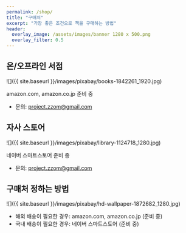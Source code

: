 ```yaml
---
permalink: /shop/
title: "구매처"
excerpt: "가장 좋은 조건으로 책을 구매하는 방법"
header:
  overlay_image: /assets/images/banner 1280 x 500.png
  overlay_filter: 0.5
---
```



## 온/오프라인 서점

![]({{ site.baseurl }}/images/pixabay/books-1842261_1920.jpg)

amazon.com, amazon.co.jp 준비 중

* 문의: project.zzom@gmail.com

## 자사 스토어

![]({{ site.baseurl }}/images/pixabay/library-1124718_1280.jpg)

네이버 스마트스토어 준비 중

* 문의: project.zzom@gmail.com

## 구매처 정하는 방법

![]({{ site.baseurl }}/images/pixabay/hd-wallpaper-1872682_1280.jpg)

* 해외 배송이 필요한 경우: amazon.com, amazon.co.jp (준비 중)
* 국내 배송이 필요한 경우: 네이버 스마트스토어 (준비 중)

